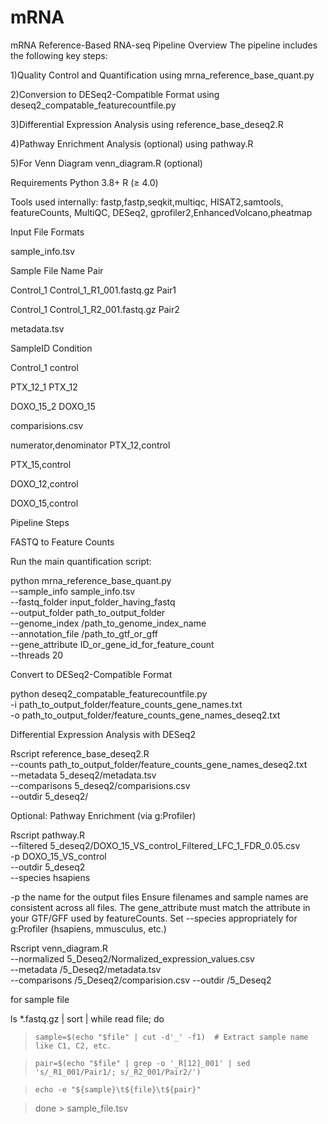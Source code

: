 # mRNA
mRNA Reference-Based RNA-seq Pipeline
Overview
The pipeline includes the following key steps:

1)Quality Control and Quantification using mrna_reference_base_quant.py

2)Conversion to DESeq2-Compatible Format using deseq2_compatable_featurecountfile.py

3)Differential Expression Analysis using reference_base_deseq2.R

4)Pathway Enrichment Analysis (optional) using pathway.R

5)For Venn Diagram venn_diagram.R (optional)

 Requirements
Python 3.8+
R (≥ 4.0)

Tools used internally: fastp,fastp,seqkit,multiqc, HISAT2,samtools, featureCounts, MultiQC, DESeq2, gprofiler2,EnhancedVolcano,pheatmap

Input File Formats

sample_info.tsv

Sample	File Name	Pair

Control_1	Control_1_R1_001.fastq.gz	Pair1

Control_1	Control_1_R2_001.fastq.gz	Pair2

metadata.tsv

SampleID	Condition

Control_1	control

PTX_12_1	PTX_12

DOXO_15_2	DOXO_15

comparisions.csv

numerator,denominator
PTX_12,control

PTX_15,control

DOXO_12,control

DOXO_15,control

Pipeline Steps

FASTQ to Feature Counts

Run the main quantification script:

python mrna_reference_base_quant.py \
  --sample_info sample_info.tsv \
  --fastq_folder input_folder_having_fastq \
  --output_folder path_to_output_folder \
  --genome_index /path_to_genome_index_name \
  --annotation_file /path_to_gtf_or_gff \
  --gene_attribute ID_or_gene_id_for_feature_count \
  --threads 20

Convert to DESeq2-Compatible Format

python deseq2_compatable_featurecountfile.py \
  -i path_to_output_folder/feature_counts_gene_names.txt \
  -o path_to_output_folder/feature_counts_gene_names_deseq2.txt

Differential Expression Analysis with DESeq2

Rscript reference_base_deseq2.R \
  --counts path_to_output_folder/feature_counts_gene_names_deseq2.txt \
  --metadata 5_deseq2/metadata.tsv \
  --comparisons 5_deseq2/comparisions.csv \
  --outdir 5_deseq2/

 Optional: Pathway Enrichment (via g:Profiler)
 
Rscript pathway.R \
  --filtered 5_deseq2/DOXO_15_VS_control_Filtered_LFC_1_FDR_0.05.csv \
  -p DOXO_15_VS_control \
  --outdir 5_deseq2 \
  --species hsapiens

  -p the name for the output files
Ensure filenames and sample names are consistent across all files.
The gene_attribute must match the attribute in your GTF/GFF used by featureCounts.
Set --species appropriately for g:Profiler (hsapiens, mmusculus, etc.)

  Rscript venn_diagram.R \
  --normalized 5_Deseq2/Normalized_expression_values.csv \
  --metadata /5_Deseq2/metadata.tsv \
  --comparisons /5_Deseq2/comparision.csv 
  --outdir /5_Deseq2

  for sample file

ls *.fastq.gz | sort | while read file; do

>     sample=$(echo "$file" | cut -d'_' -f1)  # Extract sample name like C1, C2, etc.

>     pair=$(echo "$file" | grep -o '_R[12]_001' | sed 's/_R1_001/Pair1/; s/_R2_001/Pair2/')

>     echo -e "${sample}\t${file}\t${pair}"

> done > sample_file.tsv
  


